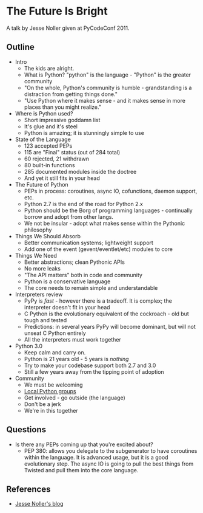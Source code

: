 The Future Is Bright
========================

A talk by Jesse Noller given at PyCodeConf 2011.


Outline
------------------------

- Intro
    - The kids are alright. 
    - What is Python? "python" is the language - "Python" is the greater community
    - "On the whole, Python's community is humble - grandstanding is a distraction from getting things done."
    - "Use Python where it makes sense - and it makes sense in more places than you might realize."
- Where is Python used?
    - Short impressive goddamn list
    - It's glue and it's steel
    - Python is amazing; it is stunningly simple to use
- State of the Language
    - 123 accepted PEPs
    - 115 are "Final" status (out of 284 total)
    - 60 rejected, 21 withdrawn
    - 80 built-in functions
    - 285 documented modules inside the doctree
    - And yet it still fits in your head
- The Future of Python
    - PEPs in process: coroutines, async IO, cofunctions, daemon support, etc.
    - Python 2.7 is the end of the road for Python 2.x
    - Python should be the Borg of programming languages - continually borrow and adopt from other langs.
    - We not be insular - adopt what makes sense within the Pythonic philosophy
- Things We Should Absorb
    - Better communication systems; lightweight support
    - Add one of the event (gevent/eventlet/etc) modules to core
- Things We Need
    - Better abstractions; clean Pythonic APIs
    - No more leaks
    - "The API matters" both in code and community
    - Python is a conservative language
    - The core needs to remain simple and understandable
- Interpreters review
    - PyPy is *fast* - however there is a tradeoff.  It is complex; the interpreter doesn't fit in your head
    - C Python is the evolutionary equivalent of the cockroach - old but tough and tested
    - Predictions: in several years PyPy will become dominant, but will not unseat C Python entirely
    - All the interpreters must work together
- Python 3.0
    - Keep calm and carry on.
    - Python is 21 years old - 5 years is *nothing*
    - Try to make your codebase support both 2.7 and 3.0
    - Still a few years away from the tipping point of adoption
- Community
    - We must be welcoming
    - [Local Python groups](http://bit.ly/nwsfJV)
    - Get involved - go outside (the language)
    - Don't be a jerk
    - We're in this together

Questions
------------------------

- Is there any PEPs coming up that you're excited about?
    - PEP 380: allows you delegate to the subgenerator to have coroutines within the language.  It is advanced usage, but it is a good evolutionary step.  The async IO is going to pull the best things from Twisted and pull them into the core language.

References
------------------------

* [Jesse Noller's blog](http://jessenoller.com/)
